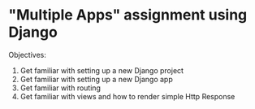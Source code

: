 "Multiple Apps" assignment using Django
==

Objectives:

1. Get familiar with setting up a new Django project
2. Get familiar with setting up a new Django app
3. Get familiar with routing
4. Get familiar with views and how to render simple Http Response

